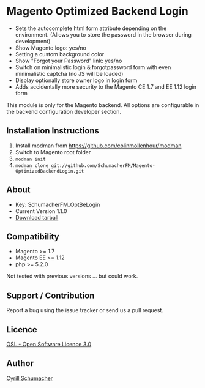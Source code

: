 Magento Optimized Backend Login
===============================

* Sets the autocomplete html form attribute depending on the environment. (Allows you to store the password in the browser during development)
* Show Magento logo: yes/no
* Setting a custom background color
* Show "Forgot your Password" link: yes/no
* Switch on minimalistic login & forgotpassword form with even minimalistic captcha (no JS will be loaded)
* Display optionally store owner logo in login form
* Adds accidentally more security to the Magento CE 1.7 and EE 1.12 login form

This module is only for the Magento backend. All options are configurable in the backend configuration developer section.

Installation Instructions
-------------------------
1. Install modman from https://github.com/colinmollenhour/modman
2. Switch to Magento root folder
3. `modman init`
4. `modman clone git://github.com/SchumacherFM/Magento-OptimizedBackendLogin.git`

About
-----
- Key: SchumacherFM_OptBeLogin
- Current Version 1.1.0
- [Download tarball](https://github.com/SchumacherFM/Magento-OptimizedBackendLogin/tags)

Compatibility
-------------
- Magento >= 1.7
- Magento EE >= 1.12
- php >= 5.2.0

Not tested with previous versions ... but could work.

Support / Contribution
----------------------

Report a bug using the issue tracker or send us a pull request.

Licence
-------
[OSL - Open Software Licence 3.0](http://opensource.org/licenses/osl-3.0.php)

Author
------

[Cyrill Schumacher](https://github.com/SchumacherFM)
